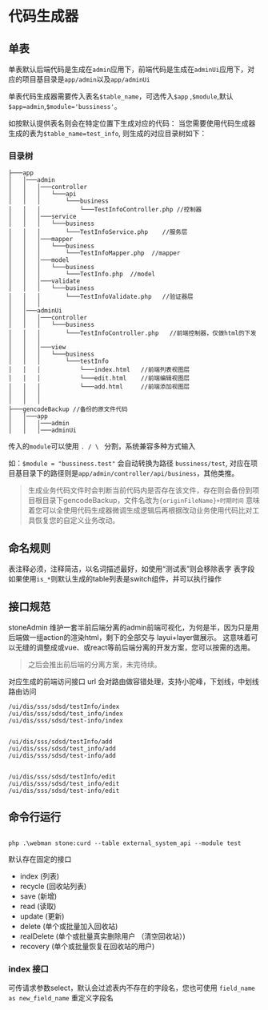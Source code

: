 # 代码生成器


## 单表

单表默认后端代码是生成在`admin`应用下，前端代码是生成在`adminUi`应用下，对应的项目基目录是`app/admin`以及`app/adminUi`


单表代码生成器需要传入表名`$table_name`，可选传入`$app` ,`$module`,默认`$app=admin`,`$module='bussiness'`。

如按默认提供表名则会在特定位置下生成对应的代码：
当您需要使用代码生成器生成的表为`$table_name=test_info`,
则生成的对应目录树如下：

### 目录树

```
├───app
│   │───admin
│   │   │───controller
│   │   │   └───api
│   │   │       └───business
│   │   │           └───TestInfoController.php //控制器
│   │   │───service
│   │   │   └───business
│   │   │       └───TestInfoService.php    //服务层       
│   │   │───mapper
│   │   │   └───business
│   │   │       └───TestInfoMapper.php  //mapper
│   │   │───model
│   │   │   └───business
│   │   │       └───TestInfo.php  //model
│   │   │───validate
│   │   │   └───business
│   │   │       └───TestInfoValidate.php   //验证器层
│   │   │
│   │───adminUi
│   │   │───controller
│   │   │   └───business
│   │   │       └───TestInfoController.php   //前端控制器，仅做html的下发
│   │   │           
│   │   │───view
│   │   │   └───business
│   │   │       └───testInfo
│   │   │           └───index.html   //前端列表视图层        
│   │   │           └───edit.html    //前端编辑视图层       
│   │   │           └───add.html     //前端添加视图层      
│   │   │
│   │   │
├───gencodeBackup //备份的原文件代码
│   │───app
│   │   │───admin
│   │   │───adminUi

```


传入的`module`可以使用 `. / \ ` 分割，系统兼容多种方式输入

如：`$module = "bussiness.test"` 会自动转换为路径 `bussiness/test`,
对应在项目基目录下的路径则是`app/admin/controller/api/business`，其他类推。

>生成业务代码文件时会判断当前代码内是否存在该文件，存在则会备份到项目根目录下gencodeBackup，文件名改为`{originFileName}+时期时间`
>意味着您可以全使用代码生成器微调生成逻辑后再根据改动业务使用代码比对工具恢复您的自定义业务改动。


## 命名规则

表注释必须，注释简洁，以名词描述最好，如使用“测试表”则会移除表字
表字段如果使用`is_*`则默认生成的table列表是switch组件，并可以执行操作




## 接口规范

stoneAdmin 维护一套半前后端分离的admin前端可视化，为何是半，因为只是用后端做一组action的渲染html，剩下的全部交与 layui+layer做展示。
这意味着可以无缝的调整成或vue、或react等前后端分离的开发方案，您可以按需的选用。

> 之后会推出前后端的分离方案，未完待续。



对应生成的前端访问接口 url
会对路由做容错处理，支持小驼峰，下划线，中划线路由访问
```
/ui/dis/sss/sdsd/testInfo/index
/ui/dis/sss/sdsd/test_info/index
/ui/dis/sss/sdsd/test-info/index


/ui/dis/sss/sdsd/testInfo/add
/ui/dis/sss/sdsd/test_info/add
/ui/dis/sss/sdsd/test-info/add


/ui/dis/sss/sdsd/testInfo/edit
/ui/dis/sss/sdsd/test_info/edit
/ui/dis/sss/sdsd/test-info/edit
```

 
## 命令行运行

```

php .\webman stone:curd --table external_system_api --module test

```



默认存在固定的接口

- index (列表)
- recycle (回收站列表)
- save (新增)
- read (读取)
- update (更新)
- delete (单个或批量加入回收站)
- realDelete (单个或批量真实删除用户 （清空回收站）)
- recovery (单个或批量恢复在回收站的用户)



### index 接口




可传请求参数select，默认会过滤表内不存在的字段名，您也可使用 `field_name as new_field_name` 重定义字段名


